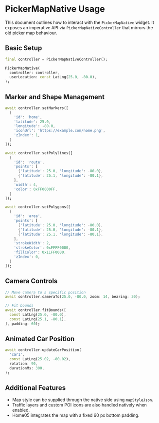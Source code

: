 # PickerMapNative Usage

This document outlines how to interact with the `PickerMapNative` widget.
It exposes an imperative API via `PickerMapNativeController` that mirrors the
old picker map behaviour.

## Basic Setup

```dart
final controller = PickerMapNativeController();

PickerMapNative(
  controller: controller,
  userLocation: const LatLng(25.0, -80.0),
);
```

## Marker and Shape Management

```dart
await controller.setMarkers([
  {
    'id': 'home',
    'latitude': 25.0,
    'longitude': -80.0,
    'iconUrl': 'https://example.com/home.png',
    'zIndex': 1,
  }
]);

await controller.setPolylines([
  {
    'id': 'route',
    'points': [
      {'latitude': 25.0, 'longitude': -80.0},
      {'latitude': 25.1, 'longitude': -80.1},
    ],
    'width': 4,
    'color': 0xFF0000FF,
  }
]);

await controller.setPolygons([
  {
    'id': 'area',
    'points': [
      {'latitude': 25.0, 'longitude': -80.0},
      {'latitude': 25.0, 'longitude': -80.1},
      {'latitude': 25.1, 'longitude': -80.1},
    ],
    'strokeWidth': 2,
    'strokeColor': 0xFFFF0000,
    'fillColor': 0x11FF0000,
    'zIndex': 0,
  }
]);
```

## Camera Controls

```dart
// Move camera to a specific position
await controller.cameraTo(25.0, -80.0, zoom: 14, bearing: 30);

// Fit bounds
await controller.fitBounds([
  const LatLng(25.0, -80.0),
  const LatLng(25.1, -80.1),
], padding: 60);
```

## Animated Car Position

```dart
await controller.updateCarPosition(
  'car1',
  const LatLng(25.02, -80.02),
  rotation: 90,
  durationMs: 300,
);
```

## Additional Features

* Map style can be supplied through the native side using `mapStyleJson`.
* Traffic layers and custom POI icons are also handled natively when enabled.
* Home05 integrates the map with a fixed 60 px bottom padding.

